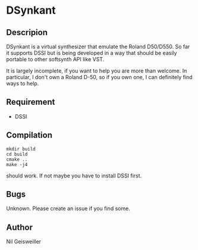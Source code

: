 DSynkant
========

Descripion
----------

DSynkant is a virtual synthesizer that emulate the Roland D50/D550. So
far it supports DSSI but is being developed in a way that should be
easily portable to other softsynth API like VST.

It is largely incomplete, if you want to help you are more than
welcome. In particular, I don't own a Roland D-50, so if you own one,
I can definitely find ways to help.

Requirement
-----------

- DSSI

Compilation
-----------

```
mkdir build
cd build
cmake ..
make -j4
```
should work. If not maybe you have to install DSSI first.

Bugs
----

Unknown. Please create an issue if you find some.

Author
------

Nil Geisweiller
